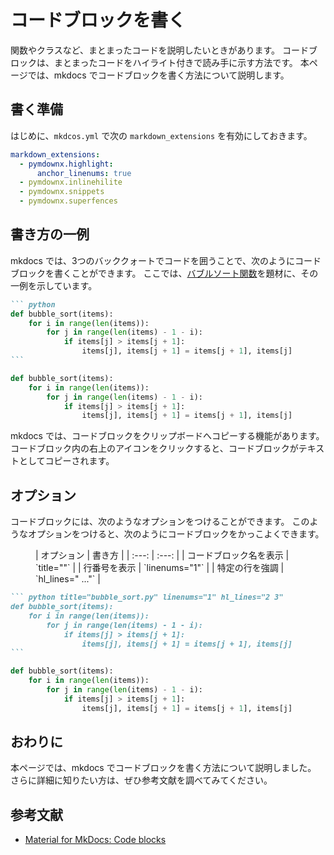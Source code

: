 # コードブロックを書く

関数やクラスなど、まとまったコードを説明したいときがあります。
コードブロックは、まとまったコードをハイライト付きで読み手に示す方法です。
本ページでは、mkdocs でコードブロックを書く方法について説明します。

## 書く準備

はじめに、`mkdcos.yml` で次の `markdown_extensions` を有効にしておきます。

``` yaml title="mkdocs.yml"
markdown_extensions:
  - pymdownx.highlight:
      anchor_linenums: true
  - pymdownx.inlinehilite
  - pymdownx.snippets
  - pymdownx.superfences
```

## 書き方の一例

mkdocs では、3つのバッククォートでコードを囲うことで、次のようにコードブロックを書くことができます。
ここでは、[バブルソート関数](https://squidfunk.github.io/mkdocs-material/reference/code-blocks/?h=code+blocks#adding-a-title)を題材に、その一例を示しています。


```` markdown title="コードブロック"
``` python
def bubble_sort(items):
    for i in range(len(items)):
        for j in range(len(items) - 1 - i):
            if items[j] > items[j + 1]:
                items[j], items[j + 1] = items[j + 1], items[j]
```
````

<div class="result" markdown>

``` py
def bubble_sort(items):
    for i in range(len(items)):
        for j in range(len(items) - 1 - i):
            if items[j] > items[j + 1]:
                items[j], items[j + 1] = items[j + 1], items[j]
```

</div>

mkdocs では、コードブロックをクリップボードへコピーする機能があります。
コードブロック内の右上のアイコンをクリックすると、コードブロックがテキストとしてコピーされます。

## オプション

コードブロックには、次のようなオプションをつけることができます。
このようなオプションをつけると、次のようにコードブロックをかっこよくできます。

<figure markdown>
|  オプション  |  書き方  |
| :---: | :---: |
|  コードブロック名を表示  |  `title="<custom title>"`  |
|  行番号を表示  |  `linenums="1"`  |
|  特定の行を強調  |  `hl_lines="<line number> ..."`  |
</figure>

```` markdown title="コードブロック"
``` python title="bubble_sort.py" linenums="1" hl_lines="2 3"
def bubble_sort(items):
    for i in range(len(items)):
        for j in range(len(items) - 1 - i):
            if items[j] > items[j + 1]:
                items[j], items[j + 1] = items[j + 1], items[j]
```
````

<div class="result" markdown>

``` py title="bubble_sort.py" linenums="1" hl_lines="2 3"
def bubble_sort(items):
    for i in range(len(items)):
        for j in range(len(items) - 1 - i):
            if items[j] > items[j + 1]:
                items[j], items[j + 1] = items[j + 1], items[j]
```

</div>

## おわりに

本ページでは、mkdocs でコードブロックを書く方法について説明しました。
さらに詳細に知りたい方は、ぜひ参考文献を調べてみてください。

## 参考文献

- [Material for MkDocs: Code blocks](https://squidfunk.github.io/mkdocs-material/reference/code-blocks/)
